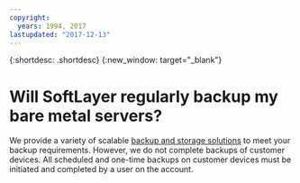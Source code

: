 ```yaml
---
copyright:
  years: 1994, 2017
lastupdated: "2017-12-13"
---
```


{:shortdesc: .shortdesc}
{:new_window: target="_blank"}


# Will SoftLayer regularly backup my bare metal servers?

We provide a variety of scalable [backup and storage solutions](https://www.softlayer.com/cloud-storage) to meet your backup requirements. However, we do not complete backups of customer devices. All scheduled and one-time backups on customer devices must be initiated and completed by a user on the account.
